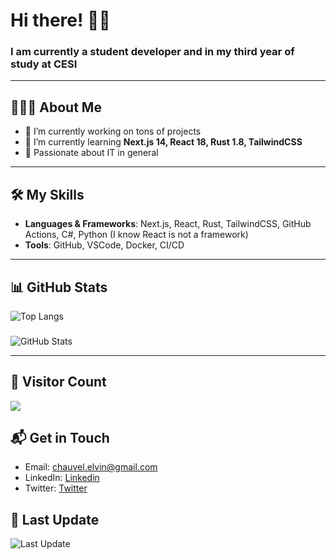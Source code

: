 # Hi there! 👋🏼

### I am currently a student developer and in my third year of study at CESI

---

## 🙋🏻‍♂️ About Me

- 🔭 I’m currently working on tons of projects
- 🌱 I’m currently learning **Next.js 14, React 18, Rust 1.8, TailwindCSS**
- 🎯 Passionate about IT in general

---

## 🛠️ My Skills

- **Languages & Frameworks**: Next.js, React, Rust, TailwindCSS, GitHub Actions, C#, Python (I know React is not a framework)
- **Tools**: GitHub, VSCode, Docker, CI/CD

---

## 📊 GitHub Stats

![Top Langs](https://github-readme-stats.vercel.app/api/top-langs/?username=VulqyFR&layout=compact&theme=default)
###
![GitHub Stats](https://github-readme-stats.vercel.app/api?username=VulqyFR&show_icons=true&hide_title=true&count_private=true&hide=prs&theme=default)

---

## 🏅 Visitor Count
![](https://api.visitorbadge.io/api/VisitorHit?user=estruyf&repo=vulqyFR&countColor=%237B1E7A)

## 📬 Get in Touch
- Email: chauvel.elvin@gmail.com
- LinkedIn: [Linkedin](https://www.linkedin.com/in/elvin-chauvel-69800827a/)
- Twitter: [Twitter](https://x.com/elvin_chauvel)

## 🔄 Last Update

![Last Update](https://img.shields.io/github/last-commit/VulqyFR/VulqyFR?style=flat&color=blue)

